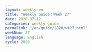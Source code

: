 ```yaml
---
layout: weekly-en
title: "Weekly Guide：Week 27"
date: 2020-07-12
categories: weekly guide
permalink: "/en/guide/2020/wk27.html"
weekNum: 27
language: English
cycle: 2020
---
```

